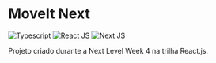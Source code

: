 # MoveIt Next

[![Typescript][ts-image]][ts-site] [![React JS][react-image]][react-site] [![Next JS][next-image]][next-site]

[ts-image]: https://img.shields.io/badge/typescript%20-%23007ACC.svg?&style=for-the-badge&logo=typescript&logoColor=white"
[ts-site]: https://www.typescriptlang.org

[react-image]: https://img.shields.io/badge/react%20-%2320232a.svg?&style=for-the-badge&logo=react&logoColor=%2361DAFB
[react-site]: https://reactjs.org/

[next-image]: https://img.shields.io/badge/next%20js%20-%23000000.svg?&style=for-the-badge&logo=next.js&logoColor=white
[next-site]: https://nextjs.org/

Projeto criado durante a Next Level Week 4 na trilha React.js.